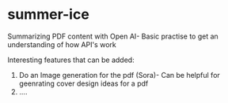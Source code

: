 # summer-ice
Summarizing PDF content with Open AI- Basic practise to get an understanding of how API's work 

Interesting features that can be added:
1. Do an Image generation for the pdf (Sora)- Can be helpful for geenrating cover design ideas for a pdf
2. ....
